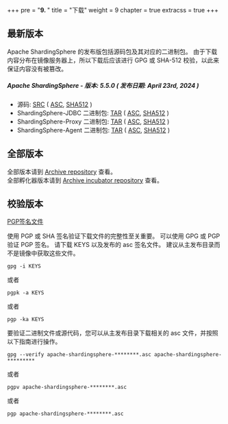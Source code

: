 +++
pre = "<b>9. </b>"
title = "下载"
weight = 9
chapter = true
extracss = true
+++

## 最新版本

Apache ShardingSphere 的发布版包括源码包及其对应的二进制包。
由于下载内容分布在镜像服务器上，所以下载后应该进行 GPG 或 SHA-512 校验，以此来保证内容没有被篡改。

##### Apache ShardingSphere - 版本: 5.5.0 ( 发布日期: April 23rd, 2024 )

- 源码: [<u>SRC</u>](https://www.apache.org/dyn/closer.lua/shardingsphere/5.5.0/apache-shardingsphere-5.5.0-src.zip) ( [<u>ASC</u>](https://downloads.apache.org/shardingsphere/5.5.0/apache-shardingsphere-5.5.0-src.zip.asc), [<u>SHA512</u>](https://downloads.apache.org/shardingsphere/5.5.0/apache-shardingsphere-5.5.0-src.zip.sha512) )
- ShardingSphere-JDBC 二进制包: [<u>TAR</u>](https://www.apache.org/dyn/closer.lua/shardingsphere/5.5.0/apache-shardingsphere-5.5.0-shardingsphere-jdbc-bin.tar.gz) ( [<u>ASC</u>](https://downloads.apache.org/shardingsphere/5.5.0/apache-shardingsphere-5.5.0-shardingsphere-jdbc-bin.tar.gz.asc), [<u>SHA512</u>](https://downloads.apache.org/shardingsphere/5.5.0/apache-shardingsphere-5.5.0-shardingsphere-jdbc-bin.tar.gz.sha512) )
- ShardingSphere-Proxy 二进制包: [<u>TAR</u>](https://www.apache.org/dyn/closer.lua/shardingsphere/5.5.0/apache-shardingsphere-5.5.0-shardingsphere-proxy-bin.tar.gz) ( [<u>ASC</u>](https://downloads.apache.org/shardingsphere/5.5.0/apache-shardingsphere-5.5.0-shardingsphere-proxy-bin.tar.gz.asc), [<u>SHA512</u>](https://downloads.apache.org/shardingsphere/5.5.0/apache-shardingsphere-5.5.0-shardingsphere-proxy-bin.tar.gz.sha512) )
- ShardingSphere-Agent 二进制包: [<u>TAR</u>](https://www.apache.org/dyn/closer.lua/shardingsphere/5.5.0/apache-shardingsphere-5.5.0-shardingsphere-agent-bin.tar.gz) ( [<u>ASC</u>](https://downloads.apache.org/shardingsphere/5.5.0/apache-shardingsphere-5.5.0-shardingsphere-agent-bin.tar.gz.asc), [<u>SHA512</u>](https://downloads.apache.org/shardingsphere/5.5.0/apache-shardingsphere-5.5.0-shardingsphere-agent-bin.tar.gz.sha512) )

## 全部版本

全部版本请到 [Archive repository](https://archive.apache.org/dist/shardingsphere/) 查看。</br>
全部孵化器版本请到 [Archive incubator repository](https://archive.apache.org/dist/incubator/shardingsphere/) 查看。

## 校验版本

[PGP签名文件](https://downloads.apache.org/shardingsphere/KEYS)

使用 PGP 或 SHA 签名验证下载文件的完整性至关重要。
可以使用 GPG 或 PGP 验证 PGP 签名。
请下载 KEYS 以及发布的 asc 签名文件。
建议从主发布目录而不是镜像中获取这些文件。

```shell
gpg -i KEYS
```

或者

```shell
pgpk -a KEYS
```

或者

```shell
pgp -ka KEYS
```

要验证二进制文件或源代码，您可以从主发布目录下载相关的 asc 文件，并按照以下指南进行操作。

```shell
gpg --verify apache-shardingsphere-********.asc apache-shardingsphere-*********
```

或者

```shell
pgpv apache-shardingsphere-********.asc
```

或者

```shell
pgp apache-shardingsphere-********.asc
```
